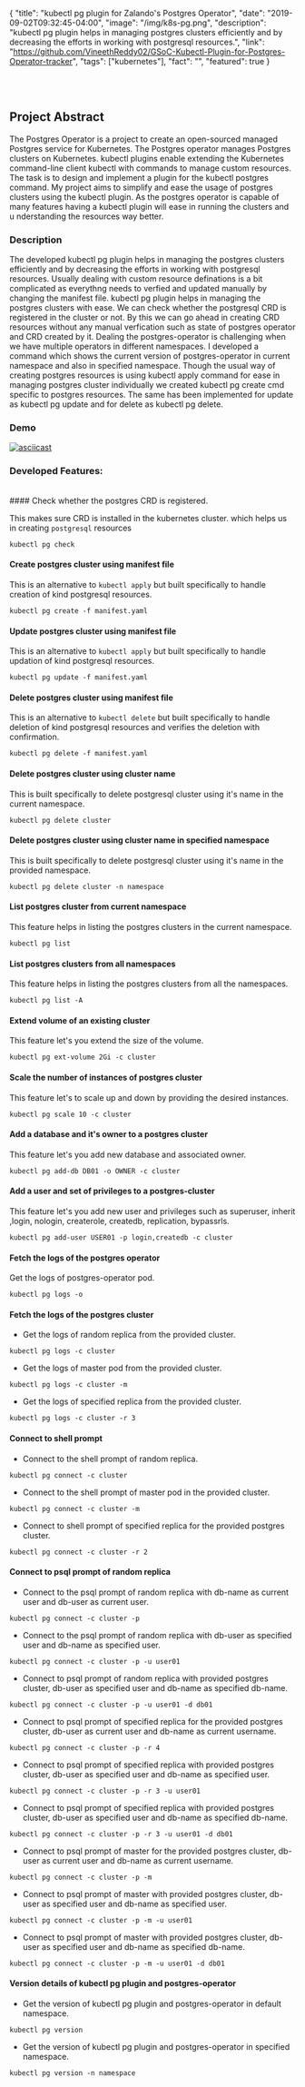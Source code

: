 
{
  "title": "kubectl pg plugin for Zalando's Postgres Operator",
  "date": "2019-09-02T09:32:45-04:00",
  "image": "/img/k8s-pg.png",
  "description": "kubectl pg plugin helps in managing postgres clusters efficiently and by decreasing the efforts in working with postgresql resources.",
  "link": "https://github.com/VineethReddy02/GSoC-Kubectl-Plugin-for-Postgres-Operator-tracker",
  "tags": ["kubernetes"],
  "fact": "",
  "featured": true
}

<br/><br/>

## Project Abstract
The Postgres Operator is a project to create an open-sourced managed Postgres service for Kubernetes. 
The Postgres operator manages Postgres clusters on Kubernetes. kubectl plugins enable extending the Kubernetes command-line client kubectl with commands to manage custom resources. The task is to design and implement a plugin for the kubectl 
postgres command. My project aims to simplify and ease the usage of postgres clusters using the kubectl plugin. 
As the postgres operator is capable of many features having a kubectl plugin will ease in running the clusters and u
nderstanding the resources way better.

### Description

The developed kubectl pg plugin helps in managing the postgres clusters efficiently and by decreasing the efforts in working with postgresql resources. Usually dealing with custom resource definations is a bit complicated as everythng needs to verfied and updated manually by changing the manifest file. kubectl pg plugin helps in managing the postgres clusters with ease. We can check whether the postgresql CRD is registered in the cluster or not. By this we can go ahead in creating CRD resources without any manual verfication such as state of postgres operator and CRD created by it. Dealing the postgres-operator is challenging when we have multiple operators in different namespaces. I developed a command which shows the current version of postgres-operator in current namespace and also in specified namespace. Though the usual way of creating postgres resources is using kubectl apply command for ease in managing postgres cluster individually we created kubectl pg create cmd specific to postgres resources. The same has been implemented for update as kubectl pg update and for delete as kubectl pg delete. 

### Demo

[![asciicast](https://asciinema.org/a/YD0zVQnesSy6Tw2LIRIrghwW6.svg)](https://asciinema.org/a/YD0zVQnesSy6Tw2LIRIrghwW6)

### Developed Features:
<br>
#### Check whether the postgres CRD is registered.

This makes sure CRD is installed in the kubernetes cluster. which helps us in creating ```postgresql``` resources

```
kubectl pg check
```

#### Create postgres cluster using manifest file

This is an alternative to ```kubectl apply``` but built specifically to handle creation of kind postgresql resources. 

```
kubectl pg create -f manifest.yaml
```

#### Update postgres cluster using manifest file

This is an alternative to ```kubectl apply``` but built specifically to handle updation of kind postgresql resources. 

```
kubectl pg update -f manifest.yaml
```

#### Delete postgres cluster using manifest file

This is an alternative to ```kubectl delete``` but built specifically to handle deletion of kind postgresql resources and verifies the deletion with confirmation. 

```
kubectl pg delete -f manifest.yaml
```

#### Delete postgres cluster using cluster name

This is built specifically to delete postgresql cluster using it's name in the current namespace.

```
kubectl pg delete cluster
```

#### Delete postgres cluster using cluster name in specified namespace

This is built specifically to delete postgresql cluster using it's name in the provided namespace.

```
kubectl pg delete cluster -n namespace
```

#### List postgres cluster from current namespace

This feature helps in listing the postgres clusters in the current namespace.

```
kubectl pg list
```

#### List postgres clusters from all namespaces

This feature helps in listing the postgres clusters from all the namespaces.

```
kubectl pg list -A
```

#### Extend volume of an existing cluster

This feature let's you extend the size of the volume.

```
kubectl pg ext-volume 2Gi -c cluster
```

#### Scale the number of instances of postgres cluster

This feature let's to scale up and down by providing the desired instances.

```
kubectl pg scale 10 -c cluster
```

#### Add a database and it's owner to a postgres cluster

This feature let's you add new database and associated owner.

```
kubectl pg add-db DB01 -o OWNER -c cluster
```

#### Add a user and set of privileges to a postgres-cluster

This feature let's you add new user and privileges such as superuser, inherit ,login, nologin, createrole, createdb, replication, bypassrls.

```
kubectl pg add-user USER01 -p login,createdb -c cluster
```

#### Fetch the logs of the postgres operator

Get the logs of postgres-operator pod.

```
kubectl pg logs -o
```

#### Fetch the logs of the postgres cluster

- Get the logs of random replica from the provided cluster.

```
kubectl pg logs -c cluster
```

- Get the logs of master pod from the provided cluster.

```
kubectl pg logs -c cluster -m
```

- Get the logs of specified replica from the provided cluster.

```
kubectl pg logs -c cluster -r 3
```

#### Connect to shell prompt 

- Connect to the shell prompt of random replica.

```
kubectl pg connect -c cluster
```

- Connect to the shell prompt of master pod in the provided cluster.

```
kubectl pg connect -c cluster -m
```

- Connect to shell prompt of specified replica for the provided postgres cluster.

```
kubectl pg connect -c cluster -r 2
```

#### Connect to psql prompt of random replica 

- Connect to the psql prompt of random replica with db-name as current user and db-user as current user.

```
kubectl pg connect -c cluster -p
```

- Connect to the psql prompt of random replica with db-user as specified user and db-name as specified user.

```
kubectl pg connect -c cluster -p -u user01
```

- Connect to psql prompt of random replica with provided postgres cluster, db-user as specified user and db-name as specified db-name.

```
kubectl pg connect -c cluster -p -u user01 -d db01
```

- Connect to psql prompt of specified replica for the provided postgres cluster, db-user as current user and db-name as current username.

```
kubectl pg connect -c cluster -p -r 4
```

- Connect to psql prompt of specified replica with provided postgres cluster, db-user as specified user and db-name as specified user.

```
kubectl pg connect -c cluster -p -r 3 -u user01
```

- Connect to psql prompt of specified replica with provided postgres cluster, db-user as specified user and db-name as specified db-name.

```
kubectl pg connect -c cluster -p -r 3 -u user01 -d db01
```

- Connect to psql prompt of master for the provided postgres cluster, db-user as current user and db-name as current username.

```
kubectl pg connect -c cluster -p -m
```

- Connect to psql prompt of master with provided postgres cluster, db-user as specified user and db-name as specified user.

```
kubectl pg connect -c cluster -p -m -u user01
```

- Connect to psql prompt of master with provided postgres cluster, db-user as specified user and db-name as specified db-name.

```
kubectl pg connect -c cluster -p -m -u user01 -d db01
```



#### Version details of kubectl pg plugin and postgres-operator

- Get the version of kubectl pg plugin and postgres-operator in default namespace.

```
kubectl pg version
```

- Get the version of kubectl pg plugin and postgres-operator in specified namespace.

```
kubectl pg version -n namespace
```
